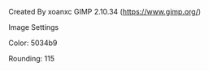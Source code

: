 Created By xoanxc GIMP 2.10.34 (https://www.gimp.org/)

Image Settings

Color: 5034b9

Rounding: 115



